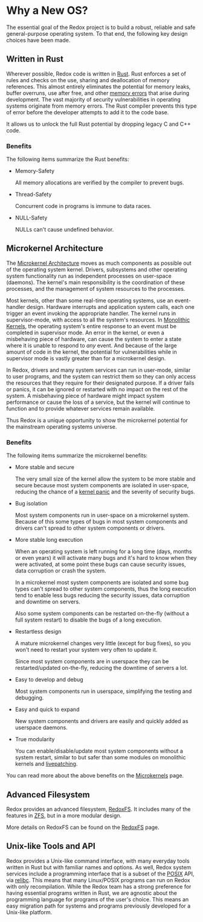 # Why a New OS?

The essential goal of the Redox project is to build a robust, reliable and safe general-purpose operating system. To that end, the following key design choices have been made.

## Written in Rust

Wherever possible, Redox code is written in [Rust](https://www.rust-lang.org/). Rust enforces a set of rules and checks on the use, sharing and deallocation of memory references. This almost entirely eliminates the potential for memory leaks, buffer overruns, use after free, and other [memory errors](https://en.wikipedia.org/wiki/Memory_safety#Types_of_memory_errors) that arise during development. The vast majority of security vulnerabilities in operating systems originate from memory errors. The Rust compiler prevents this type of error before the developer attempts to add it to the code base.

It allows us to unlock the full Rust potential by dropping legacy C and C++ code.

### Benefits

The following items summarize the Rust benefits:

- Memory-Safety

  All memory allocations are verified by the compiler to prevent bugs.

- Thread-Safety

  Concurrent code in programs is immune to data races.

- NULL-Safety

  NULLs can't cause undefined behavior.

## Microkernel Architecture

The [Microkernel Architecture](https://en.wikipedia.org/wiki/Microkernel) moves as much components as possible out of the operating system kernel. Drivers, subsystems and other operating system functionality run as independent processes on user-space (daemons). The kernel's main responsibility is the coordination of these processes, and the management of system resources to the processes.

Most kernels, other than some real-time operating systems, use an event-handler design. Hardware interrupts and application system calls, each one trigger an event invoking the appropriate handler. The kernel runs in supervisor-mode, with access to all the system's resources. In [Monolithic Kernels](https://en.wikipedia.org/wiki/Monolithic_kernel), the operating system's entire response to an event must be completed in supervisor mode. An error in the kernel, or even a misbehaving piece of hardware, can cause the system to enter a state where it is unable to respond to *any* event. And because of the large amount of code in the kernel, the potential for vulnerabilities while in supervisor mode is vastly greater than for a microkernel design.

In Redox, drivers and many system services can run in user-mode, similar to user programs, and the system can restrict them so they can only access the resources that they require for their designated purpose. If a driver fails or panics, it can be ignored or restarted with no impact on the rest of the system. A misbehaving piece of hardware might impact system performance or cause the loss of a service, but the kernel will continue to function and to provide whatever services remain available.

Thus Redox is a unique opportunity to show the microkernel potential for the mainstream operating systems universe.

### Benefits

The following items summarize the microkernel benefits:

- More stable and secure

  The very small size of the kernel allow the system to be more stable and secure because most system components are isolated in user-space, reducing the chance of a [kernel panic](https://en.wikipedia.org/wiki/Kernel_panic) and the severity of security bugs.

- Bug isolation

  Most system components run in user-space on a microkernel system. Because of this some types of bugs in most system components and drivers can't spread to other system components or drivers.

- More stable long execution

  When an operating system is left running for a long time (days, months or even years) it will activate many bugs and it's hard to know when they were activated, at some point these bugs can cause security issues, data corruption or crash the system.

  In a microkernel most system components are isolated and some bug types can't spread to other system components, thus the long execution tend to enable less bugs reducing the security issues, data corruption and downtime on servers.

  Also some system components can be restarted on-the-fly (without a full system restart) to disable the bugs of a long execution.

- Restartless design

  A mature microkernel changes very little (except for bug fixes), so you won't need to restart your system very often to update it.

  Since most system components are in userspace they can be restarted/updated on-the-fly, reducing the downtime of servers a lot.

- Easy to develop and debug

  Most system components run in userspace, simplifying the testing and debugging.

- Easy and quick to expand

  New system components and drivers are easily and quickly added as userspace daemons.

- True modularity

  You can enable/disable/update most system components without a system restart, similar to but safer than some modules on monolithic kernels and [livepatching](https://en.wikipedia.org/wiki/Kpatch).

You can read more about the above benefits on the [Microkernels](./microkernels.md) page.

## Advanced Filesystem

Redox provides an advanced filesystem, [RedoxFS](https://gitlab.redox-os.org/redox-os/redoxfs). It includes many of the features in [ZFS](https://en.wikipedia.org/wiki/OpenZFS), but in a more modular design.

More details on RedoxFS can be found on the [RedoxFS](./redoxfs.md) page.

## Unix-like Tools and API

Redox provides a Unix-like command interface, with many everyday tools written in Rust but with familiar names and options. As well, Redox system services include a programming interface that is a subset of the [POSIX](https://en.wikipedia.org/wiki/POSIX) API, via [relibc](https://gitlab.redox-os.org/redox-os/relibc). This means that many Linux/POSIX programs can run on Redox with only recompilation. While the Redox team has a strong preference for having essential programs written in Rust, we are agnostic about the programming language for programs of the user's choice. This means an easy migration path for systems and programs previously developed for a Unix-like platform.
